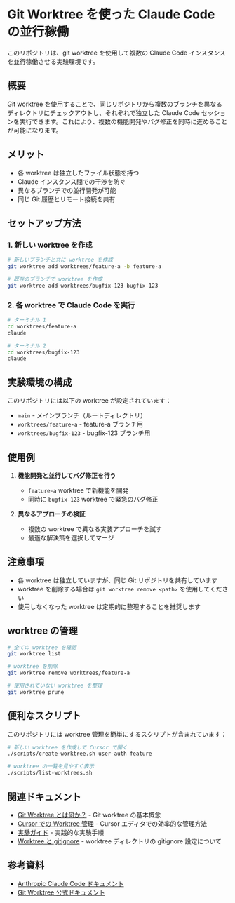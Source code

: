 # Git Worktree を使った Claude Code の並行稼働

このリポジトリは、git worktree を使用して複数の Claude Code インスタンスを並行稼働させる実験環境です。

## 概要

Git worktree を使用することで、同じリポジトリから複数のブランチを異なるディレクトリにチェックアウトし、それぞれで独立した Claude Code セッションを実行できます。これにより、複数の機能開発やバグ修正を同時に進めることが可能になります。

## メリット

- 各 worktree は独立したファイル状態を持つ
- Claude インスタンス間での干渉を防ぐ
- 異なるブランチでの並行開発が可能
- 同じ Git 履歴とリモート接続を共有

## セットアップ方法

### 1. 新しい worktree を作成

```bash
# 新しいブランチと共に worktree を作成
git worktree add worktrees/feature-a -b feature-a

# 既存のブランチで worktree を作成
git worktree add worktrees/bugfix-123 bugfix-123
```

### 2. 各 worktree で Claude Code を実行

```bash
# ターミナル 1
cd worktrees/feature-a
claude

# ターミナル 2  
cd worktrees/bugfix-123
claude
```

## 実験環境の構成

このリポジトリには以下の worktree が設定されています：

- `main` - メインブランチ（ルートディレクトリ）
- `worktrees/feature-a` - feature-a ブランチ用
- `worktrees/bugfix-123` - bugfix-123 ブランチ用

## 使用例

1. **機能開発と並行してバグ修正を行う**
   - `feature-a` worktree で新機能を開発
   - 同時に `bugfix-123` worktree で緊急のバグ修正

2. **異なるアプローチの検証**
   - 複数の worktree で異なる実装アプローチを試す
   - 最適な解決策を選択してマージ

## 注意事項

- 各 worktree は独立していますが、同じ Git リポジトリを共有しています
- worktree を削除する場合は `git worktree remove <path>` を使用してください
- 使用しなくなった worktree は定期的に整理することを推奨します

## worktree の管理

```bash
# 全ての worktree を確認
git worktree list

# worktree を削除
git worktree remove worktrees/feature-a

# 使用されていない worktree を整理
git worktree prune
```

## 便利なスクリプト

このリポジトリには worktree 管理を簡単にするスクリプトが含まれています：

```bash
# 新しい worktree を作成して Cursor で開く
./scripts/create-worktree.sh user-auth feature

# worktree の一覧を見やすく表示
./scripts/list-worktrees.sh
```

## 関連ドキュメント

- [Git Worktree とは何か？](./WHAT_IS_GIT_WORKTREE.md) - Git worktree の基本概念
- [Cursor での Worktree 管理](./CURSOR_WORKTREE_MANAGEMENT.md) - Cursor エディタでの効率的な管理方法
- [実験ガイド](./EXPERIMENT_GUIDE.md) - 実践的な実験手順
- [Worktree と gitignore](./WORKTREE_GITIGNORE_GUIDE.md) - worktree ディレクトリの gitignore 設定について

## 参考資料

- [Anthropic Claude Code ドキュメント](https://docs.anthropic.com/en/docs/claude-code/tutorials)
- [Git Worktree 公式ドキュメント](https://git-scm.com/docs/git-worktree)